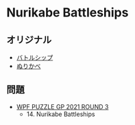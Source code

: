 # Nurikabe Battleships

## オリジナル
- [バトルシップ](battleships.md)
- [ぬりかべ](nurikabe.md)

## 問題
- [WPF PUZZLE GP 2021 ROUND 3](../questions/wpfpgp2021_3.md)
	- 14\. Nurikabe Battleships
